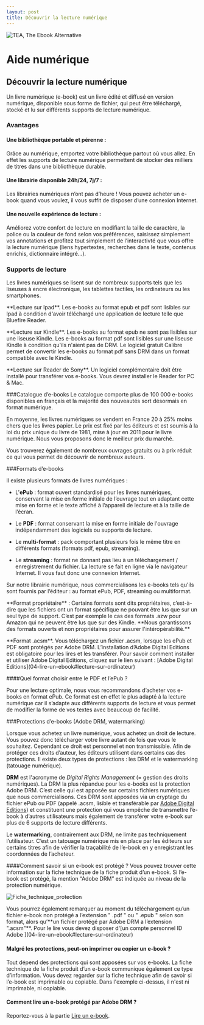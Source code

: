 ```yaml
---
layout: post
title: Découvrir la lecture numérique
---
```


![TEA, The Ebook Alternative](media/help-pages/TEA_logo.jpg)

# Aide numérique
## Découvrir la lecture numérique
Un livre numérique (e-book) est un livre édité et diffusé en version numérique, disponible sous forme de fichier, qui peut être téléchargé, stocké et lu sur différents supports de lecture numérique.

### Avantages

#### Une bibliothèque portable et pérenne :
Grâce au numérique, emportez votre bibliothèque partout où vous allez. En effet les supports de lecture numérique permettent de stocker des milliers de titres dans une bibliothèque durable.

#### Une librairie disponible 24h/24, 7j/7 :
Les librairies numériques n’ont pas d’heure ! Vous pouvez acheter un e-book quand vous voulez, il vous suffit de disposer d’une connexion Internet.

#### Une nouvelle expérience de lecture :
Améliorez votre confort de lecture en modifiant la taille de caractère, la police ou la couleur de fond selon vos préférences, saisissez simplement vos annotations et profitez tout simplement de l’interactivté que vous offre la lecture numérique (liens hypertextes, recherches dans le texte, contenus enrichis, dictionnaire intégré…).

### Supports de lecture

Les livres numériques se lisent sur de nombreux supports tels que les liseuses à encre électronique, les tablettes tactiles, les ordinateurs ou les smartphones.

<p class="warning">**Lecture sur Ipad**.
Les e-books au format epub et pdf sont lisibles sur Ipad à condition d'avoir téléchargé une application de lecture telle que Bluefire Reader.</p>

<p class="warning">**Lecture sur Kindle**. Les e-books au format epub ne sont pas lisibles sur une liseuse Kindle.
Les e-books au format pdf sont lisibles sur une liseuse Kindle à condition qu'ils n'aient pas de DRM. Le logiciel gratuit Calibre permet de convertir les e-books au format pdf sans DRM dans un format compatible avec le Kindle.</p>

<p class="warning">**Lecture sur Reader de Sony**. Un logiciel complémentaire doit être installé pour transférer vos e-books. Vous devrez installer le Reader for PC & Mac.</p>

###Catalogue d’e-books
Le catalogue comporte plus de 100 000 e-books disponibles en français et la majorité des nouveautés sort désormais en format numérique.

En moyenne, les livres numériques se vendent en France 20 à 25% moins chers que les livres papier. Le prix est fixé par les éditeurs et est soumis à la loi du prix unique du livre de 1981, mise à jour en 2011 pour le livre numérique. Nous vous proposons donc le meilleur prix du marché.

Vous trouverez également de nombreux ouvrages gratuits ou à prix réduit ce qui vous permet de découvrir de nombreux auteurs.

###Formats d’e-books

Il existe plusieurs formats de livres numériques :

* L'**ePub** : format ouvert standardisé pour les livres numériques, conservant la mise en forme initiale de l’ouvrage tout en adaptant cette mise en forme et le texte affiché à l’appareil de lecture et à la taille de l’écran.

* Le **PDF** : format conservant la mise en forme initiale de l'ouvrage indépendamment des logiciels ou supports de lecture.

* Le **multi-format** : pack comportant plusieurs fois le même titre en différents formats (formats pdf, epub, streaming).

* Le **streaming** : format ne donnant pas lieu à un téléchargement / enregistrement du fichier. La lecture se fait en ligne via le navigateur Internet. Il vous faut donc une connexion Internet.

Sur notre librairie numérique, nous commercialisons les e-books tels qu'ils sont fournis par l’éditeur : au format ePub, PDF, streaming ou multiformat.

<p class="warning">**Format propriétaire** : Certains formats sont dits propriétaires, c’est-à-dire que les fichiers ont un format spécifique ne pouvant être lus que sur un seul type de support. C’est par exemple le cas des formats .azw pour Amazon qui ne peuvent être lus que sur des Kindle. **Nous garantissons des formats ouverts et non propriétaires pour assurer l'intéropérabilité.**</p>

<p class="warning">**Format .acsm**. Vous téléchargez un fichier .acsm, lorsque les ePub et PDF sont protégés par Adobe DRM. L’installation d’Adobe Digital Editions est obligatoire pour les lires et les transférer. Pour savoir comment installer et utiliser Adobe Digital Editions, cliquez sur le lien suivant : [Adobe Digital Editions](04-lire-un-ebook#lecture-sur-ordinateur)</p>

####Quel format choisir entre le PDF et l’ePub ?

Pour une lecture optimale, nous vous recommandons d’acheter vos e-books en format ePub. Ce format est en effet le plus adapté à la lecture numérique car il s’adapte aux différents supports de lecture et vous permet de
modifier la forme de vos textes avec beaucoup de facilité.

###Protections d’e-books (Adobe DRM, watermarking)

Lorsque vous achetez un livre numérique, vous achetez un droit de lecture. Vous pouvez donc télécharger votre livre autant de fois que vous le souhaitez. Cependant ce droit est personnel et non transmissible.
Afin de protéger ces droits d’auteur, les éditeurs utilisent dans certains cas des protections.
Il existe deux types de protections : les DRM et le watermarking (tatouage numérique).

**DRM** est l'acronyme de *Digital Rights Management* (= gestion des droits numériques). La DRM la plus répandue pour les e-books est la protection Adobe DRM. C’est celle qui est apposée sur certains fichiers numériques que nous commercialisons. Ces DRM sont apposées via un cryptage du fichier ePub ou PDF (appelé .acsm, lisible et transférable par [Adobe Digital Editions](04-lire-un-ebook#lecture-sur-ordinateur)) et constituent une protection qui vous empêche de transmettre l’e-book à d’autres utilisateurs mais également de transférer votre e-book sur plus de 6 supports de lecture différents.

Le **watermarking**, contrairement aux DRM, ne limite pas techniquement l’utilisateur. C’est un tatouage numérique mis en place par les éditeurs sur certains titres afin de vérifier la traçabilité de l’e-book en y enregistrant les coordonnées de l’acheteur.


####Comment savoir si un e-book est protégé ?
Vous pouvez trouver cette information sur la fiche technique de la fiche produit d’un e-book. Si l’e-book est protégé, la mention “Adobe DRM” est indiquée au niveau de la protection numérique.

![Fiche_technique_protection](media/help-pages/02_Decouvrir_la_lecture_numerique_2_MB.jpg)

<p class="warning">Vous pourrez également remarquer au moment du téléchargement qu’un fichier e-book non protégé a l’extension " .pdf " ou " .epub " selon son format, alors qu’**un fichier protégé par Adobe DRM a l’extension ".acsm"**. Pour le lire vous devez disposer d'[un compte personnel ID Adobe ](04-lire-un-ebook#lecture-sur-ordinateur)</p>

#### Malgré les protections, peut-on imprimer ou copier un e-book ?
Tout dépend des protections qui sont apposées sur vos e-books. La fiche technique de la fiche produit d’un e-book communique également ce type d’information. Vous devez regarder sur la fiche technique afin de savoir si l’e-book est imprimable ou copiable. Dans l'exemple ci-dessus, il n'est ni imprimable, ni copiable.

#### Comment lire un e-book protégé par Adobe DRM ?
Reportez-vous à la partie [Lire un e-book](04-lire-un-ebook).
